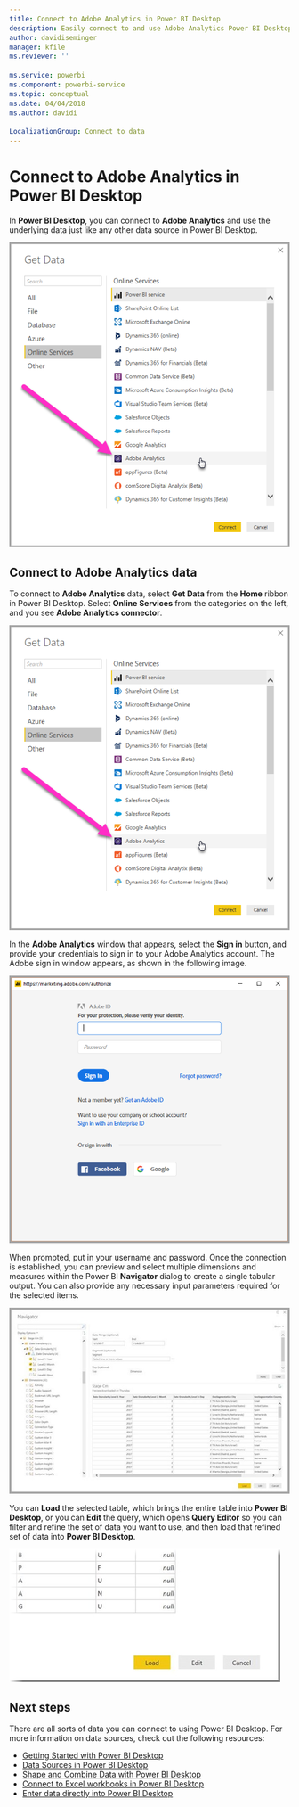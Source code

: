 ```yaml
---
title: Connect to Adobe Analytics in Power BI Desktop
description: Easily connect to and use Adobe Analytics Power BI Desktop
author: davidiseminger
manager: kfile
ms.reviewer: ''

ms.service: powerbi
ms.component: powerbi-service
ms.topic: conceptual
ms.date: 04/04/2018
ms.author: davidi

LocalizationGroup: Connect to data
---
```

# Connect to Adobe Analytics in Power BI Desktop 
In **Power BI Desktop**, you can connect to **Adobe Analytics** and use the underlying data just like any other data source in Power BI Desktop. 

![Get Data from Adobe Analytics](media/desktop-connect-adobe-analytics/connect-adobe-analytics_01.png)

## Connect to Adobe Analytics data
To connect to **Adobe Analytics** data, select **Get Data** from the **Home** ribbon in Power BI Desktop. Select **Online Services** from the categories on the left, and you see **Adobe Analytics connector**.

![Get Data from Adobe Analytics](media/desktop-connect-adobe-analytics/connect-adobe-analytics_01.png)

In the **Adobe Analytics** window that appears, select the **Sign in** button, and provide your credentials to sign in to your Adobe Analytics account. The Adobe sign in window appears, as shown in the following image.

![Sign in to Adobe Analytics](media/desktop-connect-adobe-analytics/connect-adobe-analytics_03.png)

When prompted, put in your username and password. Once the connection is established, you can preview and select multiple dimensions and measures within the Power BI **Navigator** dialog to create a single tabular output. You can also provide any necessary input parameters required for the selected items. 

![Select data using Navigator](media/desktop-connect-adobe-analytics/connect-adobe-analytics_04.png)

You can **Load** the selected table, which brings the entire table into **Power BI Desktop**, or you can **Edit** the query, which opens **Query Editor** so you can filter and refine the set of data you want to use, and then load that refined set of data into **Power BI Desktop**.

![Load or edit data in Navigator](media/desktop-connect-adobe-analytics/connect-adobe-analytics_05.png)


## Next steps
There are all sorts of data you can connect to using Power BI Desktop. For more information on data sources, check out the following resources:

* [Getting Started with Power BI Desktop](desktop-getting-started.md)
* [Data Sources in Power BI Desktop](desktop-data-sources.md)
* [Shape and Combine Data with Power BI Desktop](desktop-shape-and-combine-data.md)
* [Connect to Excel workbooks in Power BI Desktop](desktop-connect-excel.md)   
* [Enter data directly into Power BI Desktop](desktop-enter-data-directly-into-desktop.md)   

